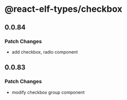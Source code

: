 # @react-elf-types/checkbox

## 0.0.84

### Patch Changes

- add checkbox, radio component

## 0.0.83

### Patch Changes

- modify checkbox group component
